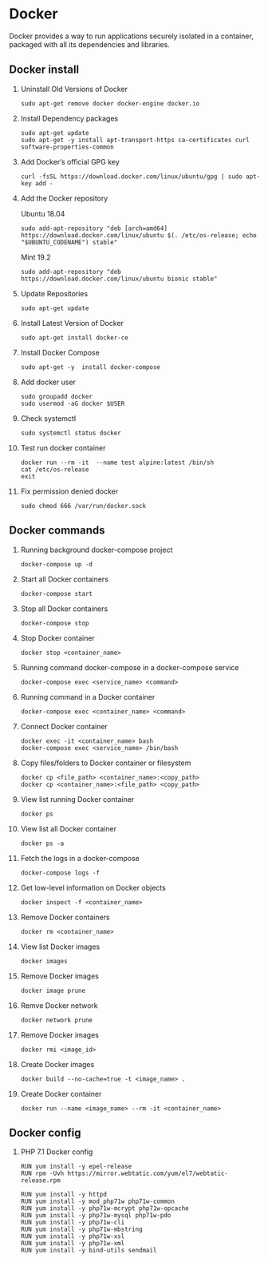 Docker
======

Docker provides a way to run applications securely isolated in a container, packaged with all its dependencies and libraries.


## Docker install

1. Uninstall Old Versions of Docker

    ```shell
    sudo apt-get remove docker docker-engine docker.io
    ```
1. Install Dependency packages
    ```shell
    sudo apt-get update
    sudo apt-get -y install apt-transport-https ca-certificates curl software-properties-common
    ```

1. Add Docker’s official GPG key
    ```shell
    curl -fsSL https://download.docker.com/linux/ubuntu/gpg | sudo apt-key add -
    ```

1. Add the Docker repository

    Ubuntu 18.04
    ```shell
    sudo add-apt-repository "deb [arch=amd64] https://download.docker.com/linux/ubuntu $(. /etc/os-release; echo "$UBUNTU_CODENAME") stable"
    ```

    Mint 19.2
    ```shell
    sudo add-apt-repository "deb https://download.docker.com/linux/ubuntu bionic stable"
    ```

1. Update Repositories
    ```shell
    sudo apt-get update
    ```

1. Install Latest Version of Docker

    ```shell
    sudo apt-get install docker-ce
    ```

1. Install Docker Compose
    ```shell
    sudo apt-get -y  install docker-compose
    ```

1.  Add docker user

    ```shell
    sudo groupadd docker
    sudo usermod -aG docker $USER
    ```

1. Check systemctl
    ```shell
    sudo systemctl status docker
    ```

1. Test run docker container
    ```shell
    docker run --rm -it  --name test alpine:latest /bin/sh
    cat /etc/os-release 
    exit
    ```

1. Fix permission denied docker
    ```shell
    sudo chmod 666 /var/run/docker.sock
    ``` 


## Docker commands

1. Running background docker-compose project

    ```shell
    docker-compose up -d
    ```

1. Start all Docker containers

    ```shell
    docker-compose start
    ```

1. Stop all Docker containers

    ```shell
    docker-compose stop
    ```

1. Stop Docker container

    ```shell
    docker stop <container_name>
    ```

1. Running command docker-compose in a docker-compose service

    ```shell
    docker-compose exec <service_name> <command>
    ```

1. Running command in a Docker container

    ```shell
    docker-compose exec <container_name> <command>
    ```

1. Connect Docker container

    ```shell
    docker exec -it <container_name> bash
    docker-compose exec <service_name> /bin/bash
    ```

1. Copy files/folders to Docker container or filesystem

    ```shell
    docker cp <file_path> <container_name>:<copy_path>
    docker cp <container_name>:<file_path> <copy_path> 
    ```
    
1. View list running Docker container

    ```shell
    docker ps
    ```

1. View list all Docker container

    ```shell
    docker ps -a
    ```
    
1.  Fetch the logs in a docker-compose

    ```shell
    docker-compose logs -f
    ```

1. Get low-level information on Docker objects

    ```shell
    docker inspect -f <container_name>
    ```

1. Remove Docker containers

    ```shell
    docker rm <container_name>
    ```

1. View list Docker images

    ```shell
    docker images
    ```

1. Remove Docker images

    ```shell
    docker image prune
    ```

1. Remve Docker network
    ```shell
    docker network prune
    ```

1. Remove Docker images

    ```shell
    docker rmi <image_id>
    ```

1. Create Docker images
    ```shell
    docker build --no-cache=true -t <image_name> .
    ```

1. Create Docker container
    ```shell
    docker run --name <image_name> --rm -it <container_name> 
    ```


## Docker config

1. PHP 7.1 Docker config
    ```shell
    RUN yum install -y epel-release
    RUN rpm -Uvh https://mirror.webtatic.com/yum/el7/webtatic-release.rpm

    RUN yum install -y httpd
    RUN yum install -y mod_php71w php71w-common
    RUN yum install -y php71w-mcrypt php71w-opcache
    RUN yum install -y php71w-mysql php71w-pdo
    RUN yum install -y php71w-cli
    RUN yum install -y php71w-mbstring
    RUN yum install -y php71w-xsl
    RUN yum install -y php71w-xml
    RUN yum install -y bind-utils sendmail
    ```
